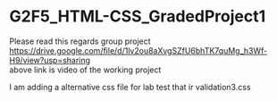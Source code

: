 # G2F5_HTML-CSS_GradedProject1
Please  read this regards group project
https://drive.google.com/file/d/1lv2ou8aXvgSZfU6bhTK7quMg_h3Wf-H9/view?usp=sharing     
above link is video of the working project


I am adding a alternative css file for lab test that ir validation3.css
